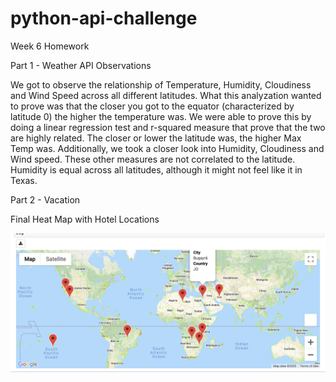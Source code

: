 # python-api-challenge
Week 6 Homework


Part 1 - Weather API Observations

We got to observe the relationship of Temperature, Humidity, Cloudiness and Wind Speed across all different latitudes. What this analyzation wanted to prove was that the closer you got to the equator (characterized by latitude 0) the higher the temperature was. We were able to prove this by doing a linear regression test and r-squared measure that prove that the two are highly related. The closer or lower the latitude was, the higher Max Temp was. Additionally, we took a closer look into Humidity, Cloudiness and Wind speed. These other measures are not correlated to the latitude. Humidity is equal across all latitudes, although it might not feel like it in Texas. 

Part 2 - Vacation

Final Heat Map with Hotel Locations

![Image of Final Heat Map](https://github.com/berlyflores-98/python-api-challenge/blob/master/VacationPy/Image/Final%20Heat%20Map.png)
